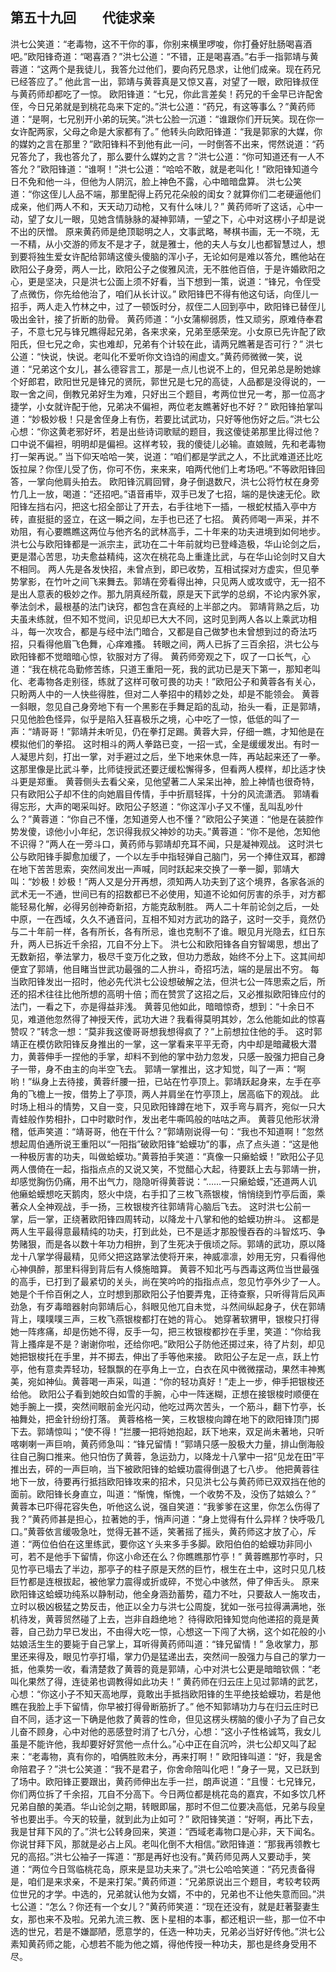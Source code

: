 ## 第五十九回　　代徒求亲

洪七公笑道：“老毒物，这不干你的事，你别来横里啰唆，你打叠好肚肠喝喜酒吧。”欧阳锋奇道：“喝喜酒？”洪七公道：“不错，正是喝喜酒。”右手一指郭靖与黄蓉道：“这两个是我徒儿，我答允过他们，要向药兄恳求，让他们成亲。现在药兄已经答应了。”
他此言一出，郭靖与黄蓉真是又惊又喜，对望了一眼，欧阳锋叔侄与黄药师却都吃了一惊。
欧阳锋道：“七兄，你此言差矣！药兄的千金早已许配舍侄，今日兄弟就是到桃花岛来下定的。”洪七公道：“药兄，有这等事么？”黄药师道：“是啊，七兄别开小弟的玩笑。”洪七公脸一沉道：“谁跟你们开玩笑。现在你一女许配两家，父母之命是大家都有了。”
他转头向欧阳锋道：“我是郭家的大媒，你的媒妁之言在那里？”欧阳锋料不到他有此一问，一时倒答不出来，愕然说道：“药兄答允了，我也答允了，那么要什么媒妁之言？”洪七公道：“你可知道还有一人不答允？”欧阳锋道：“谁啊！”洪七公道：“哈哈不敢，就是老叫化！”欧阳锋知道今日不免和他一斗，但他为人阴沉，脸上神色不露，心中暗暗盘算。
洪七公笑道：“你这侄儿人品不端，那里配得上药兄花朵般的闺女？就算你们二老硬逼他们成亲，他们两人不和，天天动刀动枪，又有什么味儿？”
黄药师听了这话，心中一动，望了女儿一眼，见她含情脉脉的凝神郭靖，一望之下，心中对这楞小子却是说不出的厌憎。
原来黄药师是绝顶聪明之人，文事武略，琴棋书画，无一不晓，无一不精，从小交游的师友不是才子，就是雅士，他的夫人与女儿也都智慧过人，想到要将独生爱女许配给郭靖这傻头傻脑的浑小子，无论如何是难以答允，瞧他站在欧阳公子身旁，两人一比，欧阳公子之俊雅风流，无不胜他百倍，于是许婚欧阳之心，更是坚决，只是洪七公面上须不好看，当下想到一策，说道：“锋兄，令侄受了点微伤，你先给他治了，咱们从长计议。”
欧阳锋巴不得有他这句话，向侄儿一招手，两人走入竹林之中，过了一顿饭时分，叔侄二人回到亭中，欧阳锋已替侄儿吸出金针，接了折断的肋骨。
黄药师道：“小女蒲柳弱质，性又顽劣，原难侍奉君子，不意七兄与锋兄瞧得起兄弟，各来求亲，兄弟至感荣宠。小女原已先许配了欧阳氏，但七兄之命，实也难却，兄弟有个计较在此，请两兄瞧著是否可行？”
洪七公道：“快说，快说。老叫化不爱听你文诌诌的闹虚文。”黄药师微微一笑，说道：“兄弟这个女儿，甚么德容言工，那是一点儿也说不上的，但兄弟总是盼她嫁个好郎君，欧阳世兄是锋兄的贤阮，郭世兄是七兄的高徒，人品都是没得说的，一取一舍之间，倒教兄弟好生为难，只好出三个题目，考两位世兄一考，那一位高才捷学，小女就许配于他，兄弟决不偏袒，两位老友瞧著好也不好？”
欧阳锋拍掌叫道：“妙极妙极！只是舍侄身上有伤，若要比试武功，只好等他伤好之后。”洪七公心想：“你这黄老邪好坏，若是出些诗词歌赋的题目，我这傻徒弟那里比得过他？口中说不偏袒，明明却是偏袒。这样考较，我的傻徒儿必输。直娘贼，先和老毒物打一架再说。”
当下仰天哈哈一笑，说道：“咱们都是学武之人，不比武难道还比吃饭拉屎？你侄儿受了伤，你可不伤，来来来，咱两代他们上考场吧。”不等欧阳锋回答，一掌向他肩头拍去。
欧阳锋沉肩回臂，身子倒退数尺，洪七公将竹杖在身旁竹几上一放，喝道：“还招吧。”语音甫毕，双手已发了七招，端的是快速无伦。欧阳锋左挡右闪，把这七招全部让了开去，右手往地下一插，一根蛇杖插入亭中方砖，直挺挺的竖立，在这一瞬之间，左手也已还了七招。
黄药师喝一声采，并不劝阻，有心要瞧瞧这两位与他齐名的武林高手，二十年来的功夫进境到如何地步。洪七公与欧阳锋都是一派宗主，武功在二十年前就均已登峰造极，华山论剑之后，更是潜心苦思，功夫愈益精纯，这次在桃花岛上重逢比武，与在华山论剑时又自大不相同。
两人先是各发快招，未曾点到，即已收势，互相试探对方虚实，但见拳势掌影，在竹叶之间飞来舞去。郭靖在旁看得出神，只见两人或攻或守，无一招不是出人意表的极妙之作。那九阴真经所载，原是天下武学的总纲，不论内家外家，拳法剑术，最根基的法门诀窍，都包含在真经的上半部之内。
郭靖背熟之后，功夫虽未练就，但不知不觉间，识见却已大大不同，这时见到两人各以上乘武功相斗，每一次攻合，都是与经中法门暗合，又都是自己做梦也未曾想到过的奇法巧招，只看得他眉飞色舞，心痒难搔。
转眼之间，两人已拆了三百余招，洪七公与欧阳锋都不觉暗暗心惊，钦服对方了得。
黄药师旁观之下，叹了一口长气，心道：“我在桃花岛勤修苦练，只道王重阳一死，我的武功已是天下第一，那知老叫化、老毒物各走别径，练就了这样可敬可畏的功夫！”欧阳公子和黄蓉各有关心，只盼两人中的一人快些得胜，但对二人拳招中的精妙之处，却是不能领会。
黄蓉一斜眼，忽见自己身旁地下有一个黑影在手舞足蹈的乱动，抬头一看，正是郭靖，只见他脸色怪异，似乎是陷入狂喜极乐之境，心中吃了一惊，低低的叫了一声：“靖哥哥！”郭靖并未听见，仍在拳打足踢。黄蓉大异，仔细一瞧，才知他是在模拟他们的拳招。
这时相斗的两人拳路已变，一招一式，全是缓缓发出。有时一人凝思片刻，打出一掌，对手避过之后，坐下地来休息一阵，再站起来还了一拳。
这那里像是比武斗拳，比师徒授武还要迂缓松懈得多，但看两人模样，却比适才快斗更是郑重。
黄蓉侧头去看父亲，见他望著二人呆呆出神，脸上神情也很奇特，只有欧阳公子却不住的向她眉目传情，手中折扇轻挥，十分的风流潇洒。
郭靖看得忘形，大声的喝采叫好。欧阳公子怒道：“你这浑小子又不懂，乱叫乱吵什么？”黄蓉道：“你自己不懂，怎知道旁人也不懂？”欧阳公子笑道：“他是在装腔作势发傻，谅他小小年纪，怎识得我叔父神妙的功夫。”黄蓉道：“你不是他，怎知他不识得？”两人在一旁斗口，黄药师与郭靖却充耳不闻，只是凝神观战。
这时洪七公与欧阳锋手脚愈加缓了，一个以左手中指轻弹自己脑门，另一个捧住双耳，都蹲在地下苦苦思索，突然间发出一声喊，同时跃起来交换了一拳一脚，郭靖大叫：“妙极！妙极！”两人又是分开再想，须知两人功夫到了这个境界，各家各派的武术无一不通，世间已有的招数都已不必使用，知道不论如何厉害的杀手，对方都能轻易化解，必得另创神奇新招，方能克敌制胜。
两人二十年前论剑之后，一处中原，一在西域，久久不通音问，互相不知对方武功的路子，这时一交手，竟然仍与二十年前一样，各有所长，各有所忌，谁也克制不了谁。眼见月光隐去，红日东升，两人已拆近千余招，兀自不分上下。
洪七公和欧阳锋各自穷智竭思，想出了无数新招，拳法掌力，极尽千变万化之致，但功力悉敌，始终不分上下。这其间却便宜了郭靖，他目睹当世武功最强的二人拚斗，奇招巧法，端的是层出不穷。
每当欧阳锋发出一招时，他必先代洪七公设想破解之法，但洪七公一阵思索之后，所还的招术往往比他所想的高明十倍；而在赞赏了这招之后，又必推拟欧阳锋应付的法门，一看之下，亦是得益非浅。
黄蓉见他如此，暗暗惊奇，想到：“十余日不见，难道他忽然得了神授天传，武功大进？我看得莫明其妙，怎么他能如此的惊喜赞叹？”转念一想：“莫非我这傻哥哥想我想得疯了？”上前想拉住他的手。
这时郭靖正在模仿欧阳锋反身推出的一掌，这一掌看来平平无奇，内中却是暗藏极大潜力，黄蓉伸手一捏他的手掌，却料不到他的掌中劲力忽发，只感一股强力把自己身子一带，身不由主的向半空飞去。
郭靖一掌推出，这才知觉，叫了一声：“啊哟！”纵身上去待接，黄蓉纤腰一扭，已站在竹亭顶上。郭靖跃起身来，左手在亭角的飞檐上一按，借势上了亭顶，两人并肩坐在竹亭顶上，居高临下的观战。
此时场上相斗的情势，又自一变，只见欧阳锋蹲在地下，双手弯与肩齐，宛似一只大青蛙般作势相扑，口中时歇时作，发出老牛嘶鸣般的咕咕之声。
黄蓉见他形状滑稽，低声笑道：“靖哥哥，他在干什么？”郭靖刚说得一句：“我也不知道啊！”忽然想起周伯通所说王重阳以“一阳指”破欧阳锋“蛤蟆功”的事，点了点头道：“这是他一种极厉害的功夫，叫做蛤蟆功。”黄蓉拍手笑道：“真像一只癞蛤蟆！”欧阳公子见两人偎倚在一起，指指点点的又说又笑，不觉醋心大起，待要跃上去与郭靖一拚，却感觉胸伤仍痛，用不出气力，隐隐听得黄蓉说：“……一只癞蛤蟆，”还道两人讥他癞蛤蟆想吃天鹅肉，怒火中烧，右手扣了三枚飞燕银梭，悄悄绕到竹亭后面，乘著众人全神观战，手一扬，三枚银梭齐往郭靖背心脑后飞去。
这时洪七公前一掌，后一掌，正绕著欧阳锋四周转动，以降龙十八掌和他的蛤蟆功拚斗。
这都是两人生平最得意最精纯的功夫，打到此处，已不是适才那股慢吞吞的斗智炫巧、争势赌狠，而是各以数十年功力相拚，到了生死决于俄顷之际。郭靖的武功，原以降龙十八掌学得最精，见师父把这路掌法使将开来，神威凛凛，妙用无穷，只看得他心神俱醉，那里料得到背后有人倏施暗算。
黄蓉不知北丐与西毒这两位当世最强的高手，已打到了最紧切的关头，尚在笑吟吟的指指点点，忽见竹亭外少了一人。她是个千伶百俐之人，立时想到那欧阳公子怕要弄鬼，正待查察，只听得背后风声劲急，有歹毒暗器射向郭靖后心，斜眼见他兀自未觉，斗然间纵起身子，伏在郭靖背上，噗噗噗三声，三枚飞燕银梭都打在她的背心。
她穿著软猬甲，银梭只打得她一阵疼痛，却是伤她不得，反手一勾，把三枚银梭都抄在手里，笑道：“你给我背上搔痒是不是？谢谢你啦，还给你吧。”欧阳公子防他还掷过来，待了片刻，却见她把银梭托在手里，并不掷去，伸出了手等他来接。
欧阳公子左足一点，跃上竹亭，他有意卖弄轻功，轻飘飘的在亭角上一立，白衣在风中微微摆动，果然丰神嶲美，宛如神仙。黄蓉喝一声采，叫道：“你的轻功真好！”走上一步，伸手把银梭还给他。
欧阳公子看到她皎白如雪的手腕，心中一阵迷糊，正想在接银梭时顺便在她手腕上一摸，突然间眼前金光闪动，他吃过两次苦头，一个筋斗，翻下竹亭，长袖舞处，把金针纷纷打落。
黄蓉格格一笑，三枚银梭向蹲在地下的欧阳锋顶门掷下去。郭靖惊叫；“使不得！”拦腰一把将她抱起，跃下地来，双足尚未著地，只听喀喇喇一声巨响，黄药师急叫：“锋兄留情！”郭靖只感一股极大力量，排山倒海般往自己胸口推来。他只怕伤了黄蓉，急运劲力，以降龙十八掌中一招“见龙在田”平推出去，砰的一声巨响，当下被欧阳锋的蛤蟆功震得倒退了七八步。
他把黄蓉往地下一放，待要再行抵挡欧阳锋攻来的招术，只见洪七公与黄药师已双双挡在他的面前。欧阳锋长身直立，叫道：“惭愧，惭愧，一个收势不及，没伤了姑娘么？”
黄蓉本已吓得花容失色，听他这么说，强自笑道：“我爹爹在这里，你怎么伤得了我？”黄药师甚是担心，拉著她的手，悄声问道：“身上觉得有什么异样？快呼吸几口。”黄蓉依言缓吸急吐，觉得无甚不适，笑著摇了摇头，黄药师这才放了心，斥道：“两位伯伯在这里练武，要你这ㄚ头来多手多脚。欧阳伯伯的蛤蟆功非同小可，若不是他手下留情，你这小命还在么？你瞧瞧那竹亭！”
黄蓉瞧那竹亭时，只见竹亭已塌去了半边，那亭子的柱子原是天然的巨竹，根生在土中，这时只见几枝巨竹都是连根拔起，被他掌力震得或折或碎，不觉心中骇然，伸了伸舌头。
原来欧阳锋这蛤蟆功纯系以静制动，他全身涵劲蓄势，蕴力不吐，只要敌人一施攻击，立时以极凶极猛之势反击，他正以全力与洪七公周旋，犹如一张弓拉得满满地，张机待发，黄蓉贸然碰了上去，岂非自趋绝地？
待得欧阳锋知觉向他递招的竟是黄蓉，自己劲力早已发出，不由得大吃一惊，心想这一下闯了大祸，这个如花般的小姑娘活生生的要毙于自己掌上，耳听得黄药师叫道：“锋兄留情！”
急收掌力，那里还来得及，眼见竹亭打塌，掌力仍是猛递出去，突然间一股强力与自己的掌力一抵，他乘势一收，看清楚救了黄蓉的竟是郭靖，心中对洪七公更是暗暗钦佩：“老叫化果然了得，连徒弟也调教得如此功夫！”
黄药师在归云庄上见过郭靖的武艺，心想：“你这小子不知天高地厚，竟敢出手抵挡欧阳锋的生平绝技蛤蟆功，若是他瞧在我脸上手下留情，你早被打得骨断筋折了。”
他不知郭靖功力与在归云庄时已自不同，适才这一下确是他救了黄蓉的性命，但见这楞头楞脑的傻小子为了自己女儿奋不顾身，心中对他的恶感登时消了七八分，心想：“这小子性格诚笃，我女儿虽是不能许他，我却要好好赏他一点什么。”心中正在自沉吟，洪七公却又叫了起来：“老毒物，真有你的，咱俩胜败未分，再来打啊！”
欧阳锋叫道：“好，我是舍命陪君子？”洪七公笑道：“我不是君子，你舍命陪叫化吧！”身子一晃，又已跃到了场中。欧阳锋正要跟出，黄药师伸出左手一拦，朗声说道：“且慢：七兄锋兄，你们两位拆了千余招，兀自不分高下。今日两位都是桃花岛的嘉宾，不如多饮几杯兄弟自酿的美酒。华山论剑之期，转眼即届，那时不但二位要决高低，兄弟与段皇爷也要出手。今天的较量，就到此为止如可？”
欧阳锋笑道：“好啊，再比下去，我是甘拜下风的了。”洪七公转身回来，笑道：“西域老毒物口是心非，天下闻名。你说甘拜下风，那就是必占上风。老叫化倒不大相信。”欧阳锋道：“那我再领教七兄的高招。”洪七公袖子一挥道：“那是再好也没有。”黄药师见两人又要动手，笑道：“两位今日驾临桃花岛，原来是显功夫来了。”洪七公哈哈笑道：“药兄责备得是，咱们是来求亲，不是来打架。”黄药师道：“兄弟原说出三个题目，考较考较两位世兄的才学。中选的，兄弟就认他为女婿，不中的，兄弟也不让他失意而回。”洪七公道：“怎么？你还有一个女儿？”黄药师笑道：“现在还没有，就是赶著娶妻生女，那也来不及啦。兄弟九流三教、医卜星相的本事，都还粗识一些，那一位不中选的世兄，若是不嫌鄙陋，愿意学的，任选一种功夫，兄弟必当好好传他。”洪七公素知黄药师之能，心想若不能为他之婿，得他传授一种功夫，那也是终身受用不尽。